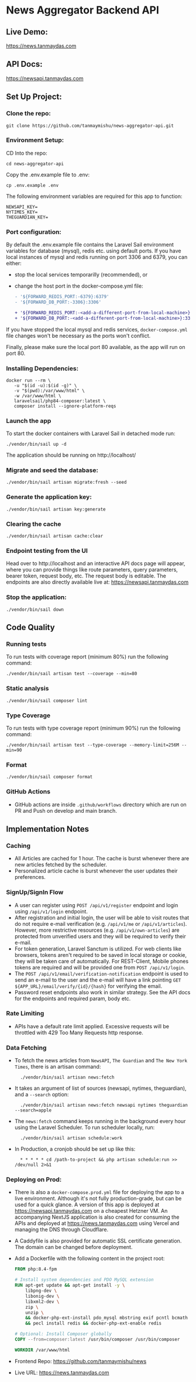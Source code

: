 # News Aggregator Backend API

## Live Demo:

https://news.tanmaydas.com

## API Docs:

https://newsapi.tanmaydas.com

## Set Up Project:

### Clone the repo:

```
git clone https://github.com/tanmaymishu/news-aggregator-api.git
```

### Environment Setup:
CD Into the repo:
```
cd news-aggregator-api
```

Copy the .env.example file to .env:
```
cp .env.example .env
```

The following environment variables are required for this app to function:

```
NEWSAPI_KEY=
NYTIMES_KEY=
THEGUARDIAN_KEY=
```

### Port configuration:

By default the .env.example file contains the Laravel Sail environment variables for database (mysql), redis etc. using default ports. If you have local instances of mysql and redis running on port 3306 and 6379, you can either:

- stop the local services temporarilly (recommended), or
- change the host port in the docker-compose.yml file:
  
    ```diff
    - '${FORWARD_REDIS_PORT:-6379}:6379'
    - '${FORWARD_DB_PORT:-3306}:3306'
    ```
    
    ```diff
    + '${FORWARD_REDIS_PORT:-<add-a-different-port-from-local-machine>}:6379'
    + '${FORWARD_DB_PORT:-<add-a-different-port-from-local-machine>}:3306'
    ```
If you have stopped the local mysql and redis services, `docker-compose.yml` file changes won't be necessary as the ports won't conflict.

Finally, please make sure the local port 80 available, as the app will run on port 80.

### Installing Dependencies:

    docker run --rm \
       -u "$(id -u):$(id -g)" \
       -v "$(pwd):/var/www/html" \
       -w /var/www/html \
       laravelsail/php84-composer:latest \
       composer install --ignore-platform-reqs

### Launch the app

To start the docker containers with Laravel Sail in detached mode run:

    ./vendor/bin/sail up -d

The application should be running on http://localhost/

### Migrate and seed the database:

    ./vendor/bin/sail artisan migrate:fresh --seed

### Generate the application key:

    ./vendor/bin/sail artisan key:generate

### Clearing the cache

    ./vendor/bin/sail artisan cache:clear

### Endpoint testing from the UI

Head over to http://localhost and an interactive API docs page will appear, where you can provide things like route parameters, query parameters, bearer token, request body, etc.
The request body is editable. The endpoints are also directly available live at: https://newsapi.tanmaydas.com

### Stop the application:

    ./vendor/bin/sail down

## Code Quality

### Running tests

To run tests with coverage report (minimum 80%) run the following command:

    ./vendor/bin/sail artisan test --coverage --min=80

### Static analysis

    ./vendor/bin/sail composer lint

### Type Coverage

To run tests with type coverage report (minimum 90%) run the following command:

    ./vendor/bin/sail artisan test --type-coverage --memory-limit=256M --min=90

### Format

    ./vendor/bin/sail composer format

### GitHub Actions

- GitHub actions are inside `.github/workflows` directory which are run on PR and Push on develop and main branch.

## Implementation Notes

### Caching
- All Articles are cached for 1 hour. The cache is burst whenever there are new articles fetched by the scheduler.
- Personalized article cache is burst whenever the user updates their preferences.

### SignUp/SignIn Flow
- A user can register using `POST /api/v1/register` endpoint and login using `/api/v1/login` endpoint.
- After registration and initial login, the user will be able to visit routes that do not require e-mail verification (e.g. `/api/v1/me` or `/api/v1/articles`). However, more restrictive resources (e.g. `/api/v1/own-articles`) are protected from unverified users and they will be required to verify their e-mail.
- For token generation, Laravel Sanctum is utilized. For web clients like browsers, tokens aren't required to be saved in local storage or cookie, they will be taken care of automatically. For REST-Client, Mobile phones tokens are required and will be provided one from `POST /api/v1/login`.
- The `POST /api/v1/email/verification-notification` endpoint is used to send an e-mail to the user and the e-mail will have a link pointing `GET ${APP_URL}/email/verify/{id}/{hash}` for verifying the email.
- Password reset endpoints also work in similar strategy. See the API docs for the endpoints and required param, body etc.

### Rate Limiting
- APIs have a default rate limit applied. Excessive requests will be throttled with 429 Too Many Requests http response.

### Data Fetching
- To fetch the news articles from `NewsAPI`, `The Guardian` and `The New York Times`, there is an artisan command:

        ./vendor/bin/sail artisan news:fetch

- It takes an argument of list of sources (newsapi, nytimes, theguardian), and a `--search` option:


        ./vendor/bin/sail artisan news:fetch newsapi nytimes theguardian --search=apple

- The `news:fetch` command keeps running in the background every hour using the Laravel Scheduler. To run scheduler locally, run:


        ./vendor/bin/sail artisan schedule:work

- In Production, a cronjob should be set up like this:

        * * * * * cd /path-to-project && php artisan schedule:run >> /dev/null 2>&1
  
### Deploying on Prod:
- There is also a `docker-compose.prod.yml` file for deploying the app to a live environment. Although it's not fully production-grade, but can be used for a quick glance. A version of this app is deployed at https://newsapi.tanmaydas.com on a cheapest Hetzner VM. An accompanying NextJS application is also created for consuming the APIs and deployed at https://news.tanmaydas.com using Vercel and managing the DNS through Cloudflare.
- A Caddyfile is also provided for automatic SSL certificate generation. The domain can be changed before deployment.
- Add a Dockerfile with the following content in the project root:

    ```Dockerfile
    FROM php:8.4-fpm

    # Install system dependencies and PDO MySQL extension
    RUN apt-get update && apt-get install -y \
        libpng-dev \
        libonig-dev \
        libxml2-dev \
        zip \
        unzip \
        && docker-php-ext-install pdo_mysql mbstring exif pcntl bcmath gd \
        && pecl install redis && docker-php-ext-enable redis

    # Optional: Install Composer globally
    COPY --from=composer:latest /usr/bin/composer /usr/bin/composer

    WORKDIR /var/www/html
    ```

- Frontend Repo: https://github.com/tanmaymishu/news
- Live URL: https://news.tanmaydas.com
